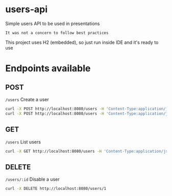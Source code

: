 # users-api
Simple users API to be used in presentations

    It was not a concern to follow best practices

This project uses H2 (embedded), so just run inside IDE and it's ready to use

# Endpoints available

## POST
`/users`
Create a user
```bash
curl -X POST http://localhost:8080/users -H 'Content-Type:application/json' -d '{"name": "User 1", "email": "user1@gmail.com"}' | json_pp
curl -X POST http://localhost:8080/users -H 'Content-Type:application/json' -d '{"name": "User 2", "email": "user2@gmail.com"}' | json_pp
```

## GET
`/users`
List users
```bash
curl -X GET http://localhost:8080/users -H 'Content-Type:application/json' | json_pp
```

## DELETE
`/users/:id`
Disable a user
```bash
curl -X DELETE http://localhost:8080/users/1
```